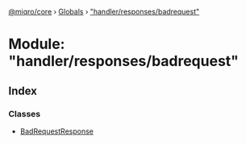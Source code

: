 [@miqro/core](../README.md) › [Globals](../globals.md) › ["handler/responses/badrequest"](_handler_responses_badrequest_.md)

# Module: "handler/responses/badrequest"

## Index

### Classes

* [BadRequestResponse](../classes/_handler_responses_badrequest_.badrequestresponse.md)
